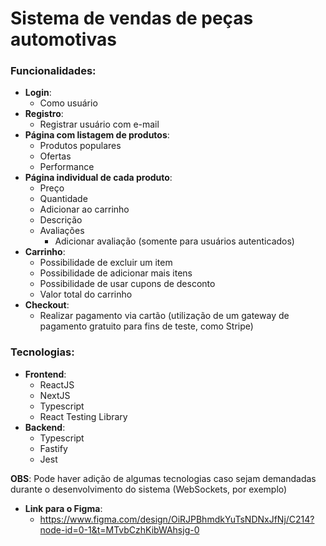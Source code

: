 # Sistema de vendas de peças automotivas

### Funcionalidades:
 - **Login**:
   - Como usuário
 - **Registro**:
   - Registrar usuário com e-mail
 - **Página com listagem de produtos**:
   - Produtos populares
   - Ofertas
   - Performance
 - **Página individual de cada produto**:
   - Preço
   - Quantidade
   - Adicionar ao carrinho
   - Descrição
   - Avaliações
     - Adicionar avaliação (somente para usuários autenticados)
 - **Carrinho**:
   - Possibilidade de excluir um item
   - Possibilidade de adicionar mais itens
   - Possibilidade de usar cupons de desconto
   - Valor total do carrinho
 - **Checkout**:
   - Realizar pagamento via cartão (utilização de um gateway de pagamento gratuito para fins de teste, como Stripe)

### Tecnologias:
 - **Frontend**:
   - ReactJS
   - NextJS
   - Typescript
   - React Testing Library
 - **Backend**:
   - Typescript
   - Fastify
   - Jest

**OBS**: Pode haver adição de algumas tecnologias caso sejam demandadas durante o desenvolvimento do sistema (WebSockets, por exemplo)

 - **Link para o Figma**:
   - https://www.figma.com/design/OiRJPBhmdkYuTsNDNxJfNj/C214?node-id=0-1&t=MTvbCzhKibWAhsjg-0
